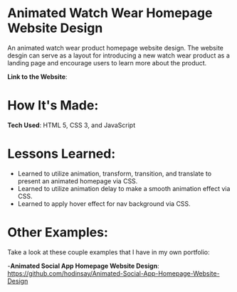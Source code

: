 # Animated Watch Wear Homepage Website Design

An animated watch wear product homepage website design. The website desgin can serve as a layout for introducing a new watch wear product as a landing page and encourage users to learn more about the product.

**Link to the Website**: 

# How It's Made: 

**Tech Used**: HTML 5, CSS 3, and JavaScript

# Lessons Learned:

- Learned to utilize animation, transform, transition, and translate to present an animated homepage via CSS.
- Learned to utilize animation delay to make a smooth animation effect via CSS.  
- Learned to apply hover effect for nav background via CSS.

# Other Examples: 

Take a look at these couple examples that I have in my own portfolio:

-**Animated Social App Homepage Website Design**: https://github.com/hodinsay/Animated-Social-App-Homepage-Website-Design
